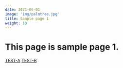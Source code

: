 ```yaml
---
date: 2021-06-01
image: 'img/palmtree.jpg'
title: Sample page 1
weight: 10
---
```



# This page is sample page 1.


[TEST-A](/test/samplea.html)
[TEST-B](/test/sampleb.html)

